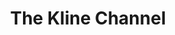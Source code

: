 ---
title: The Kline Channel
position_number: 1.2
parameters:
  - name:
    content:
content_markdown: |-
    This topic sends a new candlestick whenever it is available.
  
left_code_blocks:
  - code_block:
    title:
    language:
right_code_blocks:
  - code_block: |2-
        {
          "type": "subscribe",
          "channels": [
              {
                "name": "kline",
                "symbol": "ETH-USDT",
                "period": "1h" //min,hour,day,week,month
              }
          ]
        }
    title: Subscribe
    language: json
  - code_block: |2-
        {
          "symbol": "ETH-USDT",
          "time": "1605787212",
          "open_price":"0.2",
          "highest_price":0.2,
          "lowest_price":0.3,
          "close_price":0.1, 
          "period":0.1,
          "count":0.5,
          "volume":1.0,
          "turnover": 10.0
        }
    title: Push Data
    language: json
---